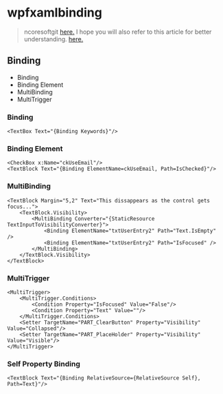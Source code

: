 # wpfxamlbinding
> ncoresoftgit [here.](https://github.com/ncoresoftgit)
I hope you will also refer to this article for better understanding. [here.](https://github.com/ncoresoftsource/trigger)
## Binding
- Binding
- Binding Element
- MultiBinding
- MultiTrigger
### Binding

```xaml
<TextBox Text="{Binding Keywords}"/>
```

### Binding Element
```xaml
<CheckBox x:Name="ckUseEmail"/>
<TextBlock Text="{Binding ElementName=ckUseEmail, Path=IsChecked}"/>
```
### MultiBinding
```xaml
<TextBlock Margin="5,2" Text="This dissappears as the control gets focus...">
    <TextBlock.Visibility>
        <MultiBinding Converter="{StaticResource TextInputToVisibilityConverter}">
            <Binding ElementName="txtUserEntry2" Path="Text.IsEmpty" />
            <Binding ElementName="txtUserEntry2" Path="IsFocused" />
        </MultiBinding>
    </TextBlock.Visibility>
</TextBlock>
```
### MultiTrigger
```xaml
<MultiTrigger>
    <MultiTrigger.Conditions>
        <Condition Property="IsFocused" Value="False"/>
        <Condition Property="Text" Value=""/>
    </MultiTrigger.Conditions>
    <Setter TargetName="PART_ClearButton" Property="Visibility" Value="Collapsed"/>
    <Setter TargetName="PART_PlaceHolder" Property="Visibility" Value="Visible"/>
</MultiTrigger>
```
### Self Property Binding
```xaml
<TextBlock Text="{Binding RelativeSource={RelativeSource Self}, Path=Text}"/>
```
